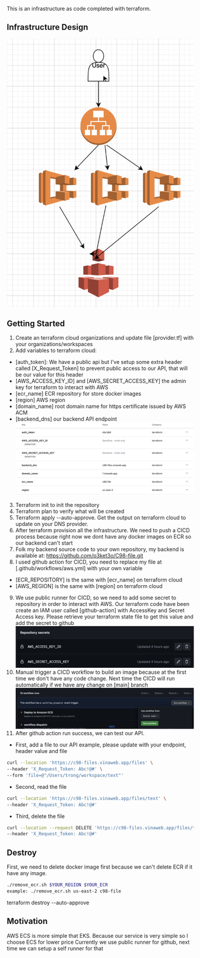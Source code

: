 This is an infrastructure as code completed with terraform.

## Infrastructure Design
![Chart Image](./chart.png)

## Getting Started
1. Create an terraform cloud organizations and update file [provider.tf] with your organizations/workspaces
2. Add variables to terraform cloud:
+ [auth_token]: We have a public api but I've setup some extra header called [X_Request_Token] to prevent public access to our API, that will be our value for this header
+ [AWS_ACCESS_KEY_ID] and [AWS_SECRET_ACCESS_KEY] the admin key for terraform to interact with AWS
+ [ecr_name] ECR repository for store docker images
+ [region] AWS region
+ [domain_name] root domain name for https certificate issued by AWS ACM
+ [backend_dns] our backend API endpoint
![Example Image](./variable.png)
3. Terraform init to init the repository
4. Terraform plan to verify what will be created
5. Terraform apply --auto-approve. Get the output on terraform cloud to update on your DNS provider.
6. After terraform provision all the infrastructure. We need to push a CICD process because right now we dont have any docker images on ECR so our backend can't start
7. Folk my backend source code to your own repository, my backend is available at: https://github.com/p3ket3o/C98-file.git
8. I used github action for CICD, you need to replace my file at [.github/workflows/aws.yml] with your own variable
+ [ECR_REPOSITORY] is the same with [ecr_name] on terraform cloud
+ [AWS_REGION] is the same with [region] on terraform cloud
9. We use public runner for CICD, so we need to add some secret to repository in order to interact with AWS. Our terraform code have been create an IAM user called [github-action] with AccessKey and Secret Access key. Please retrieve your terraform state file to get this value and add the secret to github
![Secret Image](./secret.png)
10. Manual trigger a CICD workflow to build an image because at the first time we don't have any code change. Next time the CICD will run automatically if we have any change on [main] branch
![Manual](./manual.png)
11. After github action run success, we can test our API.
+ First, add a file to our API 
example, please update with your endpoint, header value and file
```bash
curl --location 'https://c98-files.vinaweb.app/files' \
--header 'X_Request_Token: Abc!@#' \
--form 'file=@"/Users/trong/workspace/text"'
```
+ Second, read the file
```bash
curl --location 'https://c98-files.vinaweb.app/files/text' \
--header 'X_Request_Token: Abc!@#'
```
+ Third, delete the file
```bash
curl --location --request DELETE 'https://c98-files.vinaweb.app/files/text' \
--header 'X_Request_Token: Abc!@#'
```
## Destroy
First, we need to delete docker image first because we can't delete ECR if it have any image.
```bash
./remove_ecr.sh $YOUR_REGION $YOUR_ECR
example: ./remove_ecr.sh us-east-2 c98-file
```
terraform destroy --auto-approve
## Motivation
AWS ECS is more simple that EKS. Because our service is very simple so I choose ECS for lower price
Currently we use public runner for github, next time we can setup a self runner for that